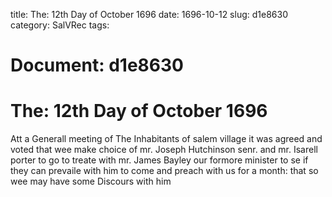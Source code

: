 title: The: 12th Day of October 1696
date: 1696-10-12
slug: d1e8630
category: SalVRec
tags: 




# Document: d1e8630


# The: 12th Day of October 1696

Att a Generall meeting of The Inhabitants of salem village it was agreed and voted that wee make choice of mr. Joseph Hutchinson senr. and mr. Isarell porter to go to treate with mr. James Bayley our formore minister to se if they can prevaile with him to come and preach with us for a month: that so wee may have some Discours with him
